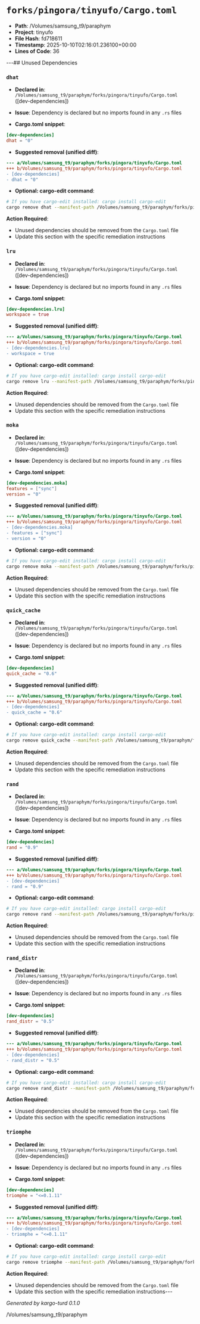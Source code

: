 # `forks/pingora/tinyufo/Cargo.toml`

- **Path**: /Volumes/samsung_t9/paraphym
- **Project**: tinyufo
- **File Hash**: fd718611  
- **Timestamp**: 2025-10-10T02:16:01.236100+00:00  
- **Lines of Code**: 36

---## Unused Dependencies
### `dhat`

- **Declared in**: `/Volumes/samsung_t9/paraphym/forks/pingora/tinyufo/Cargo.toml` ([dev-dependencies])
- **Issue**: Dependency is declared but no imports found in any `.rs` files

- **Cargo.toml snippet**:
```toml
[dev-dependencies]
dhat = "0"
```

- **Suggested removal (unified diff)**:
```diff
--- a/Volumes/samsung_t9/paraphym/forks/pingora/tinyufo/Cargo.toml
+++ b/Volumes/samsung_t9/paraphym/forks/pingora/tinyufo/Cargo.toml
- [dev-dependencies]
- dhat = "0"
```

- **Optional: cargo-edit command**:
```bash
# If you have cargo-edit installed: cargo install cargo-edit
cargo remove dhat --manifest-path /Volumes/samsung_t9/paraphym/forks/pingora/tinyufo/Cargo.toml
```

**Action Required**:
- Unused dependencies should be removed from the `Cargo.toml` file
- Update this section with the specific remediation instructions
### `lru`

- **Declared in**: `/Volumes/samsung_t9/paraphym/forks/pingora/tinyufo/Cargo.toml` ([dev-dependencies])
- **Issue**: Dependency is declared but no imports found in any `.rs` files

- **Cargo.toml snippet**:
```toml
[dev-dependencies.lru]
workspace = true
```

- **Suggested removal (unified diff)**:
```diff
--- a/Volumes/samsung_t9/paraphym/forks/pingora/tinyufo/Cargo.toml
+++ b/Volumes/samsung_t9/paraphym/forks/pingora/tinyufo/Cargo.toml
- [dev-dependencies.lru]
- workspace = true
```

- **Optional: cargo-edit command**:
```bash
# If you have cargo-edit installed: cargo install cargo-edit
cargo remove lru --manifest-path /Volumes/samsung_t9/paraphym/forks/pingora/tinyufo/Cargo.toml
```

**Action Required**:
- Unused dependencies should be removed from the `Cargo.toml` file
- Update this section with the specific remediation instructions
### `moka`

- **Declared in**: `/Volumes/samsung_t9/paraphym/forks/pingora/tinyufo/Cargo.toml` ([dev-dependencies])
- **Issue**: Dependency is declared but no imports found in any `.rs` files

- **Cargo.toml snippet**:
```toml
[dev-dependencies.moka]
features = ["sync"]
version = "0"
```

- **Suggested removal (unified diff)**:
```diff
--- a/Volumes/samsung_t9/paraphym/forks/pingora/tinyufo/Cargo.toml
+++ b/Volumes/samsung_t9/paraphym/forks/pingora/tinyufo/Cargo.toml
- [dev-dependencies.moka]
- features = ["sync"]
- version = "0"
```

- **Optional: cargo-edit command**:
```bash
# If you have cargo-edit installed: cargo install cargo-edit
cargo remove moka --manifest-path /Volumes/samsung_t9/paraphym/forks/pingora/tinyufo/Cargo.toml
```

**Action Required**:
- Unused dependencies should be removed from the `Cargo.toml` file
- Update this section with the specific remediation instructions
### `quick_cache`

- **Declared in**: `/Volumes/samsung_t9/paraphym/forks/pingora/tinyufo/Cargo.toml` ([dev-dependencies])
- **Issue**: Dependency is declared but no imports found in any `.rs` files

- **Cargo.toml snippet**:
```toml
[dev-dependencies]
quick_cache = "0.6"
```

- **Suggested removal (unified diff)**:
```diff
--- a/Volumes/samsung_t9/paraphym/forks/pingora/tinyufo/Cargo.toml
+++ b/Volumes/samsung_t9/paraphym/forks/pingora/tinyufo/Cargo.toml
- [dev-dependencies]
- quick_cache = "0.6"
```

- **Optional: cargo-edit command**:
```bash
# If you have cargo-edit installed: cargo install cargo-edit
cargo remove quick_cache --manifest-path /Volumes/samsung_t9/paraphym/forks/pingora/tinyufo/Cargo.toml
```

**Action Required**:
- Unused dependencies should be removed from the `Cargo.toml` file
- Update this section with the specific remediation instructions
### `rand`

- **Declared in**: `/Volumes/samsung_t9/paraphym/forks/pingora/tinyufo/Cargo.toml` ([dev-dependencies])
- **Issue**: Dependency is declared but no imports found in any `.rs` files

- **Cargo.toml snippet**:
```toml
[dev-dependencies]
rand = "0.9"
```

- **Suggested removal (unified diff)**:
```diff
--- a/Volumes/samsung_t9/paraphym/forks/pingora/tinyufo/Cargo.toml
+++ b/Volumes/samsung_t9/paraphym/forks/pingora/tinyufo/Cargo.toml
- [dev-dependencies]
- rand = "0.9"
```

- **Optional: cargo-edit command**:
```bash
# If you have cargo-edit installed: cargo install cargo-edit
cargo remove rand --manifest-path /Volumes/samsung_t9/paraphym/forks/pingora/tinyufo/Cargo.toml
```

**Action Required**:
- Unused dependencies should be removed from the `Cargo.toml` file
- Update this section with the specific remediation instructions
### `rand_distr`

- **Declared in**: `/Volumes/samsung_t9/paraphym/forks/pingora/tinyufo/Cargo.toml` ([dev-dependencies])
- **Issue**: Dependency is declared but no imports found in any `.rs` files

- **Cargo.toml snippet**:
```toml
[dev-dependencies]
rand_distr = "0.5"
```

- **Suggested removal (unified diff)**:
```diff
--- a/Volumes/samsung_t9/paraphym/forks/pingora/tinyufo/Cargo.toml
+++ b/Volumes/samsung_t9/paraphym/forks/pingora/tinyufo/Cargo.toml
- [dev-dependencies]
- rand_distr = "0.5"
```

- **Optional: cargo-edit command**:
```bash
# If you have cargo-edit installed: cargo install cargo-edit
cargo remove rand_distr --manifest-path /Volumes/samsung_t9/paraphym/forks/pingora/tinyufo/Cargo.toml
```

**Action Required**:
- Unused dependencies should be removed from the `Cargo.toml` file
- Update this section with the specific remediation instructions
### `triomphe`

- **Declared in**: `/Volumes/samsung_t9/paraphym/forks/pingora/tinyufo/Cargo.toml` ([dev-dependencies])
- **Issue**: Dependency is declared but no imports found in any `.rs` files

- **Cargo.toml snippet**:
```toml
[dev-dependencies]
triomphe = "<=0.1.11"
```

- **Suggested removal (unified diff)**:
```diff
--- a/Volumes/samsung_t9/paraphym/forks/pingora/tinyufo/Cargo.toml
+++ b/Volumes/samsung_t9/paraphym/forks/pingora/tinyufo/Cargo.toml
- [dev-dependencies]
- triomphe = "<=0.1.11"
```

- **Optional: cargo-edit command**:
```bash
# If you have cargo-edit installed: cargo install cargo-edit
cargo remove triomphe --manifest-path /Volumes/samsung_t9/paraphym/forks/pingora/tinyufo/Cargo.toml
```

**Action Required**:
- Unused dependencies should be removed from the `Cargo.toml` file
- Update this section with the specific remediation instructions---

*Generated by kargo-turd 0.1.0*

/Volumes/samsung_t9/paraphym